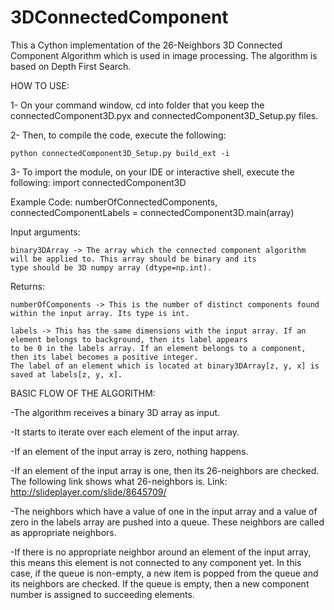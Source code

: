 # 3DConnectedComponent

This a Cython implementation of the 26-Neighbors 3D Connected Component Algorithm which is used in image processing. The algorithm is based on Depth First Search.


HOW TO USE:

1- On your command window, cd into folder that you keep the connectedComponent3D.pyx and connectedComponent3D_Setup.py files. 

2- Then, to compile the code, execute the following:

    python connectedComponent3D_Setup.py build_ext -i
    
3- To import the module, on your IDE or interactive shell, execute the following:
    import connectedComponent3D

Example Code:
    numberOfConnectedComponents, connectedComponentLabels = connectedComponent3D.main(array) 

Input arguments: 

    binary3DArray -> The array which the connected component algorithm will be applied to. This array should be binary and its
    type should be 3D numpy array (dtype=np.int).

Returns:

    numberOfComponents -> This is the number of distinct components found within the input array. Its type is int.

    labels -> This has the same dimensions with the input array. If an element belongs to background, then its label appears 
    to be 0 in the labels array. If an element belongs to a component, then its label becomes a positive integer. 
    The label of an element which is located at binary3DArray[z, y, x] is saved at labels[z, y, x]. 



BASIC FLOW OF THE ALGORITHM:

-The algorithm receives a binary 3D array as input. 

-It starts to iterate over each element of the input array. 

-If an element of the input array is zero, nothing happens. 

-If an element of the input array is one, then its 26-neighbors are checked. The following link shows what 26-neighbors is. 
Link: http://slideplayer.com/slide/8645709/

-The neighbors which have a value of one in the input array and a value of zero in the labels array are pushed into a queue. These neighbors are called as appropriate neighbors.

-If there is no appropriate neighbor around an element of the input array, this means this element is not connected to any component 
yet. In this case, if the queue is non-empty, a new item is popped from the queue and its neighbors are checked. If the queue is empty, then a new component number is assigned to succeeding elements.

